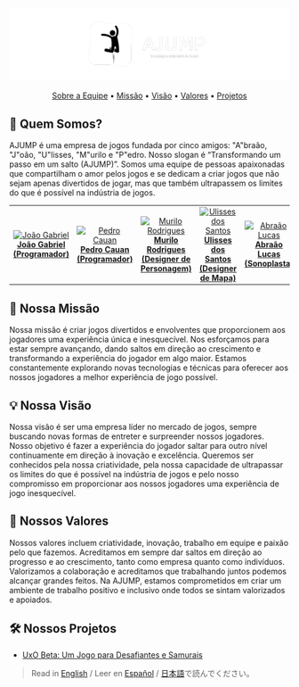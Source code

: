 <div align="center">

  ![AJUMP Banner](https://github.com/AJUMP-Corp/.github/blob/main/ajump_banner.png)

  <a href="#-quem-somos">Sobre a Equipe</a> •
  <a href="#-nossa-missão">Missão</a> •
  <a href="#-nossa-visão">Visão</a> •
  <a href="#-nossos-valores">Valores</a> •
  <a href="#-nossos-projetos">Projetos</a>

</div>

## 👥 Quem Somos?
AJUMP é uma empresa de jogos fundada por cinco amigos: "A"braão, "J"oão, "U"lisses, "M"urilo e "P"edro. Nosso slogan é “Transformando um passo em um salto (AJUMP)”. Somos uma equipe de pessoas apaixonadas que compartilham o amor pelos jogos e se dedicam a criar jogos que não sejam apenas divertidos de jogar, mas que também ultrapassem os limites do que é possível na indústria de jogos.
<table align="center">
  <tr>
    <td align="center"><a href="https://github.com/JGabrielJ" target="_blank"><img width="128px" height="128px" src="https://avatars.githubusercontent.com/u/95143389?v=4" alt="João Gabriel"><br><b>João Gabriel<br>(Programador)</b></a></td>
    <td align="center"><a href="https://github.com/Cauan87" target="_blank"><img width="128px" height="128px" src="https://avatars.githubusercontent.com/u/92456337?v=4" alt="Pedro Cauan"><br><b>Pedro Cauan<br>(Programador)</b></a></td>
    <td align="center"><a href="https://github.com/MuriloPensativo" target="_blank"><img width="128px" height="128px" src="https://avatars.githubusercontent.com/u/106769022?v=4" alt="Murilo Rodrigues"><br><b>Murilo Rodrigues<br>(Designer de Personagem)</b></a></td>
    <td align="center"><a href="https://github.com/Ulisses-Eufrauzino" target="_blank"><img width="128px" height="128px" src="https://avatars.githubusercontent.com/u/89611699?v=4" alt="Ulisses dos Santos"><br><b>Ulisses dos Santos<br>(Designer de Mapa)</b></a></td>
    <td align="center"><a href="https://github.com/abraaolucassb" target="_blank"><img width="128px" height="128px" src="https://avatars.githubusercontent.com/u/103671057?v=4" alt="Abraão Lucas"><br><b>Abraão Lucas<br>(Sonoplasta)</b></a></td>
  </tr>
</table>

## 🎯 Nossa Missão
Nossa missão é criar jogos divertidos e envolventes que proporcionem aos jogadores uma experiência única e inesquecível. Nos esforçamos para estar sempre avançando, dando saltos em direção ao crescimento e transformando a experiência do jogador em algo maior. Estamos constantemente explorando novas tecnologias e técnicas para oferecer aos nossos jogadores a melhor experiência de jogo possível.

## 💡 Nossa Visão
Nossa visão é ser uma empresa líder no mercado de jogos, sempre buscando novas formas de entreter e surpreender nossos jogadores. Nosso objetivo é fazer a experiência do jogador saltar para outro nível continuamente em direção à inovação e excelência. Queremos ser conhecidos pela nossa criatividade, pela nossa capacidade de ultrapassar os limites do que é possível na indústria de jogos e pelo nosso compromisso em proporcionar aos nossos jogadores uma experiência de jogo inesquecível.

## 🗿 Nossos Valores
Nossos valores incluem criatividade, inovação, trabalho em equipe e paixão pelo que fazemos. Acreditamos em sempre dar saltos em direção ao progresso e ao crescimento, tanto como empresa quanto como indivíduos. Valorizamos a colaboração e acreditamos que trabalhando juntos podemos alcançar grandes feitos. Na AJUMP, estamos comprometidos em criar um ambiente de trabalho positivo e inclusivo onde todos se sintam valorizados e apoiados.

## 🛠 Nossos Projetos
- [UxO Beta: Um Jogo para Desafiantes e Samurais](https://github.com/AJUMP-Corp/UxO-Beta)
> Read in [English](https://github.com/AJUMP-Corp/.github/blob/main/profile/README.md) /
> Leer en [Español](https://github.com/AJUMP-Corp/.github/blob/main/languages/README_sp.md) /
> [日本語](https://github.com/AJUMP-Corp/.github/blob/main/languages/README_jp.md)で読んでください。
